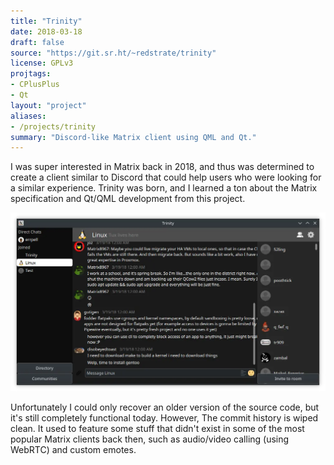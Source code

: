 ```yaml
---
title: "Trinity"
date: 2018-03-18
draft: false
source: "https://git.sr.ht/~redstrate/trinity"
license: GPLv3
projtags:
- CPlusPlus
- Qt
layout: "project"
aliases:
- /projects/trinity
summary: "Discord-like Matrix client using QML and Qt."
---
```


I was super interested in Matrix back in 2018, and thus
was determined to create a client similar to Discord that
could help users who were looking for a similar experience. Trinity was born, and I learned a ton about the Matrix specification and Qt/QML development from this project.

![Screenshot of the main user interface](screenshot.webp)

Unfortunately I could only recover an older version of the source code, but it's still completely functional today. However, The commit history is wiped clean. It used to feature some stuff that didn't exist in some of the most popular Matrix clients back then, such as audio/video calling (using WebRTC) and custom emotes.

